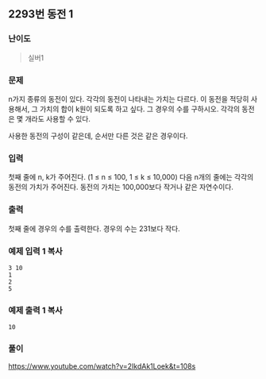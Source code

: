 ## 2293번 동전 1

### 난이도

> 실버1

### 문제

n가지 종류의 동전이 있다. 각각의 동전이 나타내는 가치는 다르다. 이 동전을 적당히 사용해서, 그 가치의 합이 k원이 되도록 하고 싶다. 그 경우의 수를 구하시오. 각각의 동전은 몇 개라도 사용할 수 있다.

사용한 동전의 구성이 같은데, 순서만 다른 것은 같은 경우이다.

### 입력

첫째 줄에 n, k가 주어진다. (1 ≤ n ≤ 100, 1 ≤ k ≤ 10,000) 다음 n개의 줄에는 각각의 동전의 가치가 주어진다. 동전의 가치는 100,000보다 작거나 같은 자연수이다.

### 출력

첫째 줄에 경우의 수를 출력한다. 경우의 수는 231보다 작다.

### 예제 입력 1 복사

```
3 10
1
2
5
```

### 예제 출력 1 복사

```
10
```

### 풀이

https://www.youtube.com/watch?v=2IkdAk1Loek&t=108s
